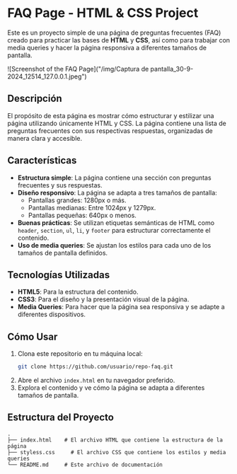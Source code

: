 # FAQ Page - HTML & CSS Project

Este es un proyecto simple de una página de preguntas frecuentes (FAQ) creado para practicar las bases de **HTML** y **CSS**, así como para trabajar con media queries y hacer la página responsiva a diferentes tamaños de pantalla.

![Screenshot of the FAQ Page]("/img/Captura de pantalla_30-9-2024_12514_127.0.0.1.jpeg")  <!-- Aquí se coloca la ruta de la imagen -->


## Descripción

El propósito de esta página es mostrar cómo estructurar y estilizar una página utilizando únicamente HTML y CSS. La página contiene una lista de preguntas frecuentes con sus respectivas respuestas, organizadas de manera clara y accesible.

## Características

- **Estructura simple**: La página contiene una sección con preguntas frecuentes y sus respuestas.
- **Diseño responsivo**: La página se adapta a tres tamaños de pantalla:
  - Pantallas grandes: 1280px o más.
  - Pantallas medianas: Entre 1024px y 1279px.
  - Pantallas pequeñas: 640px o menos.
- **Buenas prácticas**: Se utilizan etiquetas semánticas de HTML como `header`, `section`, `ul`, `li`, y `footer` para estructurar correctamente el contenido.
- **Uso de media queries**: Se ajustan los estilos para cada uno de los tamaños de pantalla definidos.

## Tecnologías Utilizadas

- **HTML5**: Para la estructura del contenido.
- **CSS3**: Para el diseño y la presentación visual de la página.
- **Media Queries**: Para hacer que la página sea responsiva y se adapte a diferentes dispositivos.

## Cómo Usar

1. Clona este repositorio en tu máquina local:
    ```bash
    git clone https://github.com/usuario/repo-faq.git
    ```
2. Abre el archivo `index.html` en tu navegador preferido.
3. Explora el contenido y ve cómo la página se adapta a diferentes tamaños de pantalla.

## Estructura del Proyecto

```plaintext
.
├── index.html    # El archivo HTML que contiene la estructura de la página
├── styless.css     # El archivo CSS que contiene los estilos y media queries
└── README.md     # Este archivo de documentación
